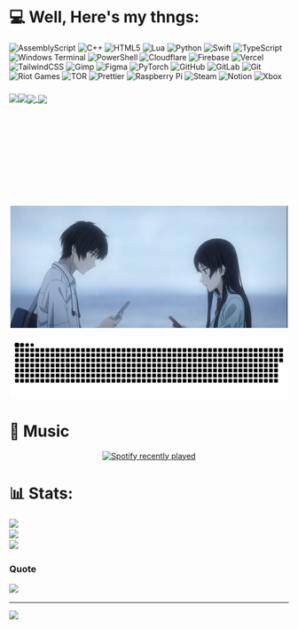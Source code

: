 # 💻 Well, Here's my thngs:
![AssemblyScript](https://img.shields.io/badge/assembly%20script-%23000000.svg?style=for-the-badge&logo=assemblyscript&logoColor=white) ![C++](https://img.shields.io/badge/c++-%2300599C.svg?style=for-the-badge&logo=c%2B%2B&logoColor=white) ![HTML5](https://img.shields.io/badge/html5-%23E34F26.svg?style=for-the-badge&logo=html5&logoColor=white) ![Lua](https://img.shields.io/badge/lua-%232C2D72.svg?style=for-the-badge&logo=lua&logoColor=white) ![Python](https://img.shields.io/badge/python-3670A0?style=for-the-badge&logo=python&logoColor=ffdd54) ![Swift](https://img.shields.io/badge/swift-F54A2A?style=for-the-badge&logo=swift&logoColor=white) ![TypeScript](https://img.shields.io/badge/typescript-%23007ACC.svg?style=for-the-badge&logo=typescript&logoColor=white) ![Windows Terminal](https://img.shields.io/badge/Windows%20Terminal-%234D4D4D.svg?style=for-the-badge&logo=windows-terminal&logoColor=white) ![PowerShell](https://img.shields.io/badge/PowerShell-%235391FE.svg?style=for-the-badge&logo=powershell&logoColor=white) ![Cloudflare](https://img.shields.io/badge/Cloudflare-F38020?style=for-the-badge&logo=Cloudflare&logoColor=white) ![Firebase](https://img.shields.io/badge/firebase-%23039BE5.svg?style=for-the-badge&logo=firebase) ![Vercel](https://img.shields.io/badge/vercel-%23000000.svg?style=for-the-badge&logo=vercel&logoColor=white) ![TailwindCSS](https://img.shields.io/badge/tailwindcss-%2338B2AC.svg?style=for-the-badge&logo=tailwind-css&logoColor=white) ![Gimp](https://img.shields.io/badge/Gimp-657D8B?style=for-the-badge&logo=gimp&logoColor=FFFFFF) ![Figma](https://img.shields.io/badge/figma-%23F24E1E.svg?style=for-the-badge&logo=figma&logoColor=white) ![PyTorch](https://img.shields.io/badge/PyTorch-%23EE4C2C.svg?style=for-the-badge&logo=PyTorch&logoColor=white) ![GitHub](https://img.shields.io/badge/github-%23121011.svg?style=for-the-badge&logo=github&logoColor=white) ![GitLab](https://img.shields.io/badge/gitlab-%23181717.svg?style=for-the-badge&logo=gitlab&logoColor=white) ![Git](https://img.shields.io/badge/git-%23F05033.svg?style=for-the-badge&logo=git&logoColor=white) ![Riot Games](https://img.shields.io/badge/riotgames-D32936.svg?style=for-the-badge&logo=riotgames&logoColor=white) ![TOR](https://img.shields.io/badge/tor-%237E4798.svg?style=for-the-badge&logo=tor-project&logoColor=white) ![Prettier](https://img.shields.io/badge/prettier-%23F7B93E.svg?style=for-the-badge&logo=prettier&logoColor=black) ![Raspberry Pi](https://img.shields.io/badge/-Raspberry_Pi-C51A4A?style=for-the-badge&logo=Raspberry-Pi) ![Steam](https://img.shields.io/badge/steam-%23000000.svg?style=for-the-badge&logo=steam&logoColor=white) ![Notion](https://img.shields.io/badge/Notion-%23000000.svg?style=for-the-badge&logo=notion&logoColor=white) ![Xbox](https://img.shields.io/badge/xbox-%23107C10.svg?style=for-the-badge&logo=xbox&logoColor=white)

###

<a href="#">
  <img height=200 align="center" src="https://my-stats-43gk.vercel.app/api?username=dummy3ye&show_icons=true&theme=radical&hide=contribs,issues&show=discussions_answered&rank_icon=github&include_all_commits=true&card_width=150" />
</a>
<a href="#">
  <img height=200 align="center" src="https://my-stats-43gk.vercel.app/api/top-langs/?username=dummy3ye&hide=html,scss,css&langs_count=8&layout=compact&theme=radical&card_width=150" />
</a>

<img align="left" height=202 src="https://github-readme-streak-stats-git-main-davids-projects-ad77adcc.vercel.app/?user=dummy3ye&theme=radical"/>
<img align="left" height=97 src="https://github-profile-trophy.vercel.app/?username=dummy3ye&theme=radical&no-frame=true&title=Stars,Followers,Commits&column=-1"/>

<div align="center">
  <img height="220" width= "500" src="banner.jpg"  />
</div>

<a href=#><img src="contributions.svg"></a>

# 🎵 Music
<div align="center">
  <a href="https://open.spotify.com/user/31co6pnnolsipe4vivdevvxxj5i4">
    <img width= "600" hight= "200" src="https://spotify-recently-played-readme.vercel.app/api?user=31co6pnnolsipe4vivdevvxxj5i4&count=5" alt="Spotify recently played"  />
  </a>
</div>

###

# 📊 Stats:

![](https://github-readme-stats.vercel.app/api?username=dummy3ye&theme=dark&hide_border=false&include_all_commits=true&count_private=true)<br/>
![](https://nirzak-streak-stats.vercel.app/?user=dummy3ye&theme=dark&hide_border=false)<br/>
![](https://github-readme-stats.vercel.app/api/top-langs/?username=dummy3ye&theme=dark&hide_border=false&include_all_commits=true&count_private=true&layout=compact)

### Quote
![](https://quotes-github-readme.vercel.app/api?type=vetical&theme=dark)

---
[![](https://visitcount.itsvg.in/api?id=dummy3ye&icon=0&color=0)](https://visitcount.itsvg.in)

<!-- Proudly created with GPRM ( https://gprm.itsvg.in ) -->
